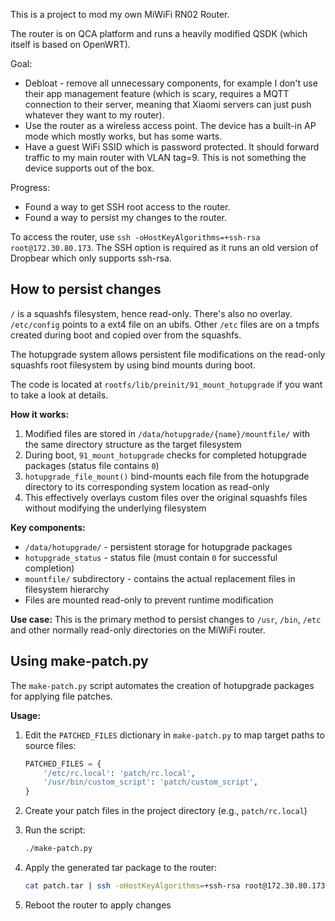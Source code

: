 This is a project to mod my own MiWiFi RN02 Router.

The router is on QCA platform and runs a heavily modified QSDK (which itself is based on OpenWRT).

Goal:
* Debloat - remove all unnecessary components, for example I don't use their app management feature (which is scary, requires a MQTT connection to their server, meaning that Xiaomi servers can just push whatever they want to my router).
* Use the router as a wireless access point. The device has a built-in AP mode which mostly works, but has some warts.
* Have a guest WiFi SSID which is password protected. It should forward traffic to my main router with VLAN tag=9. This is not something the device supports out of the box.

Progress:
* Found a way to get SSH root access to the router.
* Found a way to persist my changes to the router.

To access the router, use `ssh -oHostKeyAlgorithms=+ssh-rsa root@172.30.80.173`.
The SSH option is required as it runs an old version of Dropbear which only supports ssh-rsa.

## How to persist changes

`/` is a squashfs filesystem, hence read-only. There's also no overlay.
`/etc/config` points to a ext4 file on an ubifs. Other `/etc` files are on a tmpfs created during boot and copied over from the squashfs.

The hotupgrade system allows persistent file modifications on the read-only squashfs root filesystem by using bind mounts during boot.

The code is located at `rootfs/lib/preinit/91_mount_hotupgrade` if you want to take a look at details.

**How it works:**
1. Modified files are stored in `/data/hotupgrade/{name}/mountfile/` with the same directory structure as the target filesystem
2. During boot, `91_mount_hotupgrade` checks for completed hotupgrade packages (status file contains `0`)
3. `hotupgrade_file_mount()` bind-mounts each file from the hotupgrade directory to its corresponding system location as read-only
4. This effectively overlays custom files over the original squashfs files without modifying the underlying filesystem

**Key components:**
- `/data/hotupgrade/` - persistent storage for hotupgrade packages
- `hotupgrade_status` - status file (must contain `0` for successful completion)
- `mountfile/` subdirectory - contains the actual replacement files in filesystem hierarchy
- Files are mounted read-only to prevent runtime modification

**Use case:** This is the primary method to persist changes to `/usr`, `/bin`, `/etc` and other normally read-only directories on the MiWiFi router.

## Using make-patch.py

The `make-patch.py` script automates the creation of hotupgrade packages for applying file patches.

**Usage:**
1. Edit the `PATCHED_FILES` dictionary in `make-patch.py` to map target paths to source files:
   ```python
   PATCHED_FILES = {
       '/etc/rc.local': 'patch/rc.local',
       '/usr/bin/custom_script': 'patch/custom_script',
   }
   ```

2. Create your patch files in the project directory (e.g., `patch/rc.local`)

3. Run the script:
   ```bash
   ./make-patch.py
   ```

4. Apply the generated tar package to the router:
   ```bash
   cat patch.tar | ssh -oHostKeyAlgorithms=+ssh-rsa root@172.30.80.173 'tar x -C /data/hotupgrade -f -'
   ```

5. Reboot the router to apply changes
